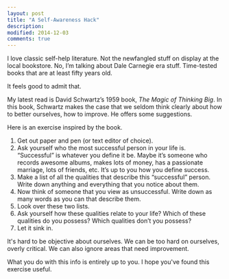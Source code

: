 ```yaml
---
layout: post
title: "A Self-Awareness Hack"
description:  
modified: 2014-12-03
comments: true
---
```

I love classic self-help literature.  Not the newfangled stuff on display at the local bookstore.  No, I’m talking about Dale Carnegie era stuff.  Time-tested books that are at least fifty years old.

It feels good to admit that.

My latest read is David Schwartz’s 1959 book, *The Magic of Thinking Big*.  In this book, Schwartz makes the case that we seldom think clearly about how to better ourselves, how to improve.  He offers some suggestions.

Here is an exercise inspired by the book.

  1. Get out paper and pen (or text editor of choice).
  2. Ask yourself who the most successful person in your life is.  “Successful” is whatever you define it be.  Maybe it’s someone who records awesome albums, makes lots of money, has a passionate marriage, lots of friends, etc.  It’s up to you how you define success.
  3. Make a list of all the qualities that describe this “successful” person.  Write down anything and everything that you notice about them.
  4. Now think of someone that you view as unsuccessful.  Write down as many words as you can that describe them.
  5. Look over these two lists.
  6. Ask yourself how these qualities relate to your life?  Which of these qualities do you possess?  Which qualities don’t you possess?
  7. Let it sink in.

It's hard to be objective about ourselves.  We can be too hard on ourselves, overly critical.  We can also ignore areas that need improvement.

What you do with this info is entirely up to you.  I hope you've found this exercise useful.

